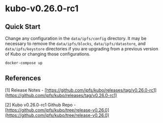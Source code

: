 # kubo-v0.26.0-rc1

## Quick Start

Change any configuration in the `data/ipfs/config` directory.  It may be necessary to remove the `data/ipfs/blocks`, `data/ipfs/datastore`, and `data/ipfs/keystore` directories if you are upgrading from a previous version of Kubo or changing those configurations.

```sh
docker-compose up
```


## References

[1] Release Notes - [https://github.com/ipfs/kubo/releases/tag/v0.26.0-rc1](https://github.com/ipfs/kubo/releases/tag/v0.26.0-rc1)

[2] Kubo v0.26.0-rc1 Github Repo - [https://github.com/ipfs/kubo/tree/release-v0.26.0](https://github.com/ipfs/kubo/tree/release-v0.26.0)